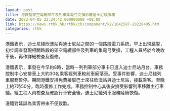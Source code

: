 ```yaml
---
layout: post
title: 港鐵指架空電纜部件及列車集電弓受損影響迪士尼綫服務
date: 2022-04-05 22:24:42.000000000 +08:00
link: https://news.rthk.hk/rthk/ch/component/k2/1642587-20220405.htm
categories: rthk
---
```


港鐵表示，迪士尼綫欣澳站與迪士尼站之間的一個路段電力系統，早上出現跳掣，初步調查發現相關路段的架空電纜部件及列車的集電弓受損，工程人員將於今晚收車後，再作詳細檢查及復修。

港鐵表示，事發在今早約8時，當時一列列車部分車卡已進入迪士尼站月台，車務控制中心安排車上大約30名乘客經列車較前車廂落車。受事件影響，迪士尼綫列車服務暫停。期間港鐵安排免費接駁巴士來往欣澳站與迪士尼站，接載乘客。至晚上約7時50分，臨時復修工作完成。車務控制中心其後安排受影響列車移離主行車綫。經工程人員檢查及確認行車安全後，迪士尼綫列車服務陸續恢復。

港鐵對延誤為乘客帶來不便致歉。
